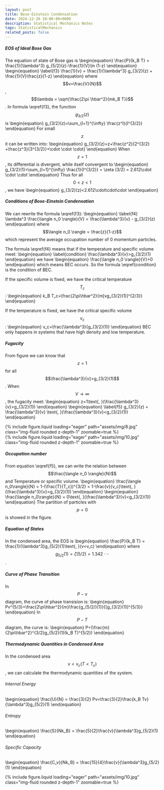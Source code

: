 ```yaml
---
layout: post
title: Bose-Einstein Condensation
date: 2024-12-26 10:00:00+0800
description: Statistical Mechanics Notes 
tags: StatisticalMechanics
related_posts: false
---
```


##### EOS of Ideal Bose Gas
The equation of state of Bose gas is
\begin{equation}
\frac{P}{k_B T} = \frac{1}{\lambda^3} g_{5/2}(z)-\frac{1}{V}\ln (1-z)
\end{equation}
\begin{equation}
\label{f3}
\frac{1}{v} = \frac{1}{\lambda^3} g_{3/2}(z) + \frac{1}{V}\frac{z}{1-z}
\end{equation}
where $$v=\frac{V}{N}$$, $$\lambda = \sqrt{\frac{2\pi \hbar^2}{mk_B T}}$$. In formula \eqref{f3}, the function $$g_{3/2}(z)$$ is
\begin{equation}
g_{3/2}(z)=\sum_{l=1}^{\infty} \frac{z^l}{l^{3/2}}
\end{equation}
For small $$z$$ it can be written into:
\begin{equation}
g_{3/2}(z)=z+\frac{z^2}{2^{3/2} +\frac{z^3}{3^{3/2}}+\cdot \cdot \cdot}
\end{equation}
When $$z = 1$$, its differential is divergent, while itself convergent to
\begin{equation}
g_{3/2}(1)=\sum_{l=1}^{\infty} \frac{1}{l^{3/2}} = \zeta (3/2) = 2.612\cdot \cdot \cdot
\end{equation}
Thus for all $$0 < z < 1$$, we have
\begin{equation}
g_{3/2}(z)<2.612\cdot\cdot\cdot
\end{equation}
##### Conditions of Bose-Einstein Condensation
We can rewrite the formula \eqref{f3}:
\begin{equation}
\label{f4}
\lambda^3 \frac{\langle n_0 \rangle}{V} = \frac{\lambda^3}{v} - g_{3/2}(z)
\end{equation}
where $$\langle n_0 \rangle = \frac{z}{1-z}$$ which represent the average occupation number of 0 momentum particles.

The formula \eqref{f4} means that if the temperature and specific volume meet:
\begin{equation}
\label{condition}
\frac{\lambda^3}{v}>g_{3/2}(1)
\end{equation}
we have
\begin{equation}
\frac{\langle n_0 \rangle}{V}>0
\end{equation}
which means BEC occurs. So the formula \eqref{condition} is the condition of BEC.

If the specific volume is fixed, we have the critical temperature $$T_c$$:
\begin{equation}
k_B T_c=\frac{2\pi\hbar^2}{m[vg_{3/2}(1)]^{2/3}}
\end{equation}

If the temperature is fixed, we have the critical specific volume $$v_c$$:
\begin{equation}
v_c=\frac{\lambda^3}{g_{3/2}(1)}
\end{equation}
BEC only happens in systems that have high density and low temperature.
##### Fugacity
From figure we can know that $$z=1$$ for all $$\frac{\lambda^3}{v}>g_{3/2}(1)$$.
When $$V \to \infty$$, the fugacity meet:
\begin{equation}
z=1\text{,    }(\frac{\lambda^3}{v}>g_{3/2}(1))
\end{equation}
\begin{equation}
\label{f5}
g_{3/2}(z) = \frac{\lambda^3}{v} \text{,    }(\frac{\lambda^3}{v}<g_{3/2}(1))
\end{equation}

<div class="col-sm mt-3 mt-md-0">
    {% include figure.liquid loading="eager" path="assets/img/8.jpg" class="img-fluid rounded z-depth-1" zoomable=true %}
</div>
<div class="col-sm mt-3 mt-md-0">
    {% include figure.liquid loading="eager" path="assets/img/10.jpg" class="img-fluid rounded z-depth-1" zoomable=true %}
</div>

##### Occupation number
From equation \eqref{f5}, we can write the relation between $$\frac{\langle n_0 \rangle}{N}$$ and Temperature or specific volume.
\begin{equation}
\frac{\langle n_0\rangle}{N} = 1-(\frac{T}{T_c})^{3/2} = 1-\frac{v}{v_c}\text{,    }(\frac{\lambda^3}{v}>g_{3/2}(1))
\end{equation}
\begin{equation}
\frac{\langle n_0\rangle}{N} = 0\text{,    }(\frac{\lambda^3}{v}<g_{3/2}(1))
\end{equation}
The partition of particles with $$p=0$$ is showed in the figure.
##### Equation of States
In the condensed area, the EOS is
\begin{equation}
\frac{P}{k_B T} = \frac{1}{\lambda^3}g_{5/2}(1)\text{,    }(v<v_c)
\end{equation}
where $$g_{5/2}(1)=\zeta(5/2)=1.342\cdot\cdot\cdot$$.
##### Curve of Phase Transition
In $$P-v$$ diagram, the curve of phase transision is:
\begin{equation}
Pv^{5/3}=\frac{2\pi\hbar^2}{m}\frac{g_{5/2/}(1)}{[g_{3/2}(1)]^{5/3}}
\end{equation}
In $$P-T$$ diagram, the curve is:
\begin{equation}
P=(\frac{m}{2\pi\hbar^2}^{3/2}g_{5/2}(1)(k_B T)^{5/2})
\end{equation}
##### Thermodynamic Quantities in Condensed Area
In the condensed area $$v<v_c(T<T_c)$$, we can calculate the thermodynamic quantities of the system.
###### Internal Energy
\begin{equation}
\frac{U}{N} = \frac{3}{2} Pv=\frac{3}{2}\frac{k_B Tv}{\lambda^3}g_{5/2}(1)
\end{equation}
###### Entropy
\begin{equation}
\frac{S}{Nk_B} = \frac{5}{2}\frac{v}{\lambda^3}g_{5/2}(1)
\end{equation}
###### Specific Capacity
\begin{equation}
\frac{C_v}{Nk_B} = \frac{15}{4}\frac{v}{\lambda^3}g_{5/2}(1)
\end{equation}
<div class="col-sm mt-3 mt-md-0">
    {% include figure.liquid loading="eager" path="assets/img/10.jpg" class="img-fluid rounded z-depth-1" zoomable=true %}
</div>
